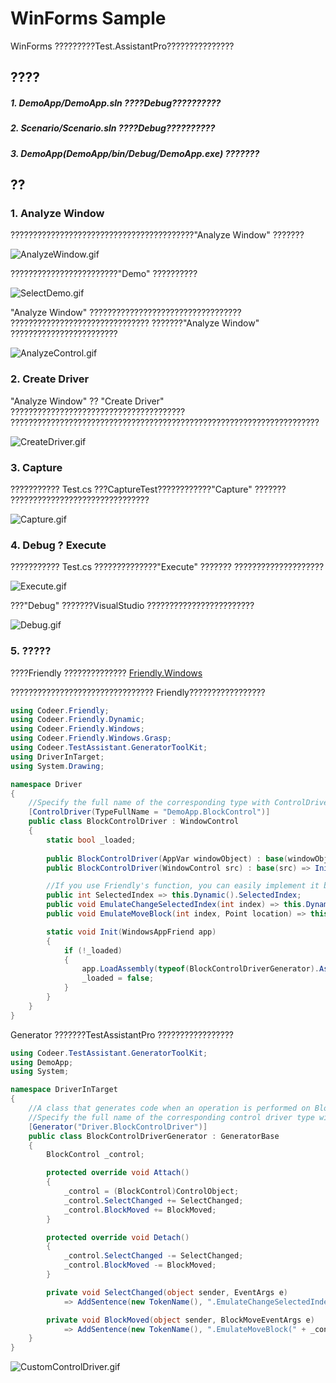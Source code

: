 # WinForms Sample
WinForms ?????????Test.AssistantPro???????????????

????
-------------
##### 1. DemoApp/DemoApp.sln ????Debug??????????
##### 2. Scenario/Scenario.sln ????Debug??????????
##### 3. DemoApp(DemoApp/bin/Debug/DemoApp.exe) ???????

??
-------------
### 1. Analyze Window
?????????????????????????????????????????"Analyze Window" ???????

 ![AnalyzeWindow.gif](Img/AnalyzeWindow.gif)

????????????????????????"Demo" ??????????

 ![SelectDemo.gif](Img/SelectDemo.gif)
 
"Analyze Window" ??????????????????????????????????
???????????????????????????????
???????"Analyze Window" ????????????????????????

 ![AnalyzeControl.gif](Img/AnalyzeControl.gif)

### 2. Create Driver
"Analyze Window" ?? "Create Driver" ???????????????????????????????????????
?????????????????????????????????????????????????????????????????????

 ![CreateDriver.gif](Img/CreateDriver.gif)

### 3. Capture
??????????? Test.cs ???CaptureTest????????????"Capture" ???????
???????????????????????????????

 ![Capture.gif](Img/Capture.gif)
 
### 4. Debug ? Execute
??????????? Test.cs ??????????????"Execute" ???????
????????????????????

 ![Execute.gif](Img/Execute.gif)
 
 ???"Debug" ???????VisualStudio ????????????????????????

 ![Debug.gif](Img/Debug.gif)
 
### 5. ?????
????Friendly ??????????????
[Friendly.Windows](https://github.com/Codeer-Software/Friendly.Windows "Title")

???????????????????????????????? Friendly?????????????????

```csharp
using Codeer.Friendly;
using Codeer.Friendly.Dynamic;
using Codeer.Friendly.Windows;
using Codeer.Friendly.Windows.Grasp;
using Codeer.TestAssistant.GeneratorToolKit;
using DriverInTarget;
using System.Drawing;

namespace Driver
{
    //Specify the full name of the corresponding type with ControlDriverAttribute.
    [ControlDriver(TypeFullName = "DemoApp.BlockControl")]
    public class BlockControlDriver : WindowControl
    {
        static bool _loaded;
        
        public BlockControlDriver(AppVar windowObject) : base(windowObject) => Init(App);
        public BlockControlDriver(WindowControl src) : base(src) => Init(App);

        //If you use Friendly's function, you can easily implement it because you can call the internal API of another process.
        public int SelectedIndex => this.Dynamic().SelectedIndex;
        public void EmulateChangeSelectedIndex(int index) => this.Dynamic().SelectedIndex = index;
        public void EmulateMoveBlock(int index, Point location) => this.Dynamic().MoveBlock(index, location);

        static void Init(WindowsAppFriend app)
        {
            if (!_loaded)
            {
                app.LoadAssembly(typeof(BlockControlDriverGenerator).Assembly);
                _loaded = false;
            }
        }
    }
}
```

Generator ???????TestAssistantPro ?????????????????

```csharp
using Codeer.TestAssistant.GeneratorToolKit;
using DemoApp;
using System;

namespace DriverInTarget
{
    //A class that generates code when an operation is performed on BlockControl.
    //Specify the full name of the corresponding control driver type with GeneratorAttribute.
    [Generator("Driver.BlockControlDriver")]
    public class BlockControlDriverGenerator : GeneratorBase
    {
        BlockControl _control;

        protected override void Attach()
        {
            _control = (BlockControl)ControlObject;
            _control.SelectChanged += SelectChanged;
            _control.BlockMoved += BlockMoved;
        }

        protected override void Detach()
        {
            _control.SelectChanged -= SelectChanged;
            _control.BlockMoved -= BlockMoved;
        }

        private void SelectChanged(object sender, EventArgs e)
            => AddSentence(new TokenName(), ".EmulateChangeSelectedIndex(" + _control.SelectedIndex, new TokenAsync(CommaType.Before), ");");

        private void BlockMoved(object sender, BlockMoveEventArgs e)
            => AddSentence(new TokenName(), ".EmulateMoveBlock(" + _control.SelectedIndex, $", new Point({e.MoveLocation.X}, {e.MoveLocation.Y})", new TokenAsync(CommaType.Before), ");");
    }
}
```

 ![CustomControlDriver.gif](Img/CustomControlDriver.gif)
